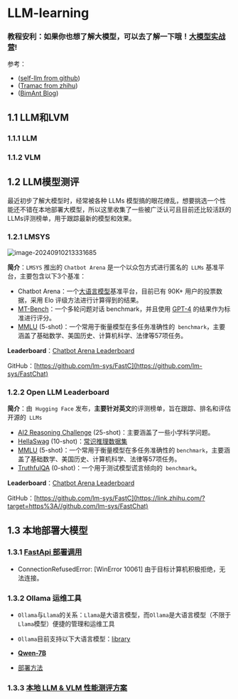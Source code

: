 # LLM-learning

### 教程安利：如果你也想了解大模型，可以去了解一下哦！[大模型实战营](https://github.com/InternLM/Tutorial)!

参考：

- ([self-llm from github](https://github.com/datawhalechina/self-llm?tab=readme-ov-file))
- ([Tramac from zhihu](https://zhuanlan.zhihu.com/p/660101812))
- ([BimAnt Blog](http://www.bimant.com/blog/local-llm-and-vlm-performance-test/))

## 1.1 LLM和LVM

### 1.1.1 LLM

### 1.1.2 VLM

## 1.2 LLM模型测评

最近初步了解大模型时，经常被各种 LLMs 模型搞的眼花缭乱，想要挑选一个性能还不错在本地部署大模型，所以这里收集了一些被广泛认可且目前还比较活跃的LLMs评测榜单，用于跟踪最新的模型和效果。

### 1.2.1 LMSYS

![image-20240910213331685](C:\Users\yangmy\AppData\Roaming\Typora\typora-user-images\image-20240910213331685.png)

**简介**：`LMSYS` 推出的 `Chatbot Arena` 是一个以众包方式进行匿名的` LLMs` 基准平台，主要包含以下3个基准：

- Chatbot Arena：一个[大语言模型](https://zhida.zhihu.com/search?q=大语言模型&zhida_source=entity&is_preview=1)基准平台，目前已有 90K+ 用户的投票数据，采用 Elo 评级方法进行计算得到的结果。
- [MT-Bench](https://link.zhihu.com/?target=https%3A//arxiv.org/abs/2306.05685)：一个多轮问题对话 benchmark，并且使用 [GPT-4](https://zhida.zhihu.com/search?q=GPT-4&zhida_source=entity&is_preview=1) 的结果作为标准进行评分。
- [MMLU](https://link.zhihu.com/?target=https%3A//arxiv.org/abs/2009.03300) (5-shot)：一个常用于衡量模型在多任务准确性的` benchmark`，主要涵盖了基础数学、美国历史、计算机科学、法律等57项任务。

**Leaderboard**：[Chatbot Arena Leaderboard](https://huggingface.co/spaces/lmsys/chatbot-arena-leaderboard)

GitHub：[https://github.com/lm-sys/FastC](https://github.com/lm-sys/FastChat)

### 1.2.2 Open LLM Leaderboard

**简介**：由` Hugging Face` 发布，**主要针对英文**的评测榜单，旨在跟踪、排名和评估开源的` LLMs`

- [AI2 Reasoning Challenge](https://link.zhihu.com/?target=https%3A//arxiv.org/abs/1803.05457) (25-shot)：主要涵盖了一些小学科学问题。
- [HellaSwag](https://link.zhihu.com/?target=https%3A//arxiv.org/abs/1905.07830) (10-shot)：[常识推理数据集](https://zhida.zhihu.com/search?q=常识推理数据集&zhida_source=entity&is_preview=1)
- [MMLU](https://link.zhihu.com/?target=https%3A//arxiv.org/abs/2009.03300) (5-shot)：一个常用于衡量模型在多任务准确性的 `benchmark`，主要涵盖了基础数学、美国历史、计算机科学、法律等57项任务。
- [TruthfulQA](https://link.zhihu.com/?target=https%3A//arxiv.org/abs/2109.07958) (0-shot)：一个用于测试模型谎言倾向的` benchmark`。

**Leaderboard**：[Chatbot Arena Leaderboard](https://link.zhihu.com/?target=https%3A//huggingface.co/spaces/lmsys/chatbot-arena-leaderboard)

GitHub：[https://github.com/lm-sys/FastC](https://link.zhihu.com/?target=https%3A//github.com/lm-sys/FastChat)



## 1.3 本地部署大模型

### 1.3.1 [FastApi 部署调用](https://github.com/datawhalechina/self-llm/blob/master/models/Llama3_1/01-Llama3_1-8B-Instruct%20FastApi%20%E9%83%A8%E7%BD%B2%E8%B0%83%E7%94%A8.md)

* ConnectionRefusedError: [WinError 10061] 由于目标计算机积极拒绝，无法连接。

### 1.3.2 Ollama 运维工具

* `Ollama`与`Llama`的关系：`Llama`是大语言模型，而`Ollama`是大语言模型（不限于`Llama`模型）便捷的管理和运维工具

* `Ollama`目前支持以下大语言模型：[library](https://ollama.com/library)

* [**Qwen-7B**](https://huggingface.co/yzsydlc/qwen2)

* [部署方法](https://blog.csdn.net/qq_30298311/article/details/139810505)

### 1.3.3 [本地 LLM & VLM 性能测评方案](http://www.bimant.com/blog/local-llm-and-vlm-performance-test/)

